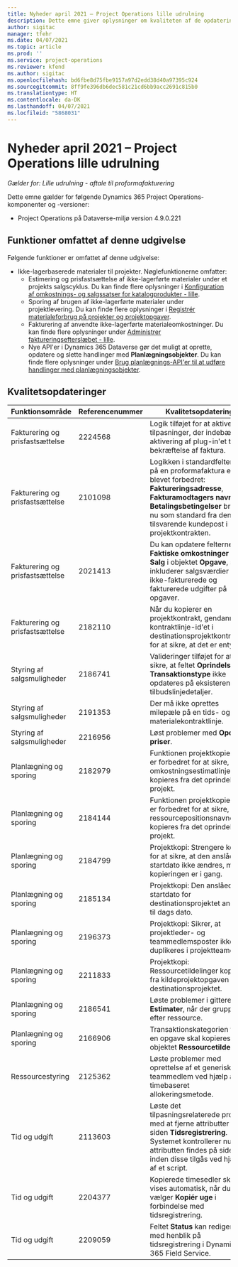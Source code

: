 ```yaml
---
title: Nyheder april 2021 – Project Operations lille udrulning
description: Dette emne giver oplysninger om kvaliteten af de opdateringer, der er tilgængelige i april 2021-udgivelsen af Project Operations lille udrulning.
author: sigitac
manager: tfehr
ms.date: 04/07/2021
ms.topic: article
ms.prod: ''
ms.service: project-operations
ms.reviewer: kfend
ms.author: sigitac
ms.openlocfilehash: bd6fbe8d75fbe9157a97d2edd38d40a97395c924
ms.sourcegitcommit: 8ff9fe396db6dec581c21cd6bb9acc2691c815b0
ms.translationtype: HT
ms.contentlocale: da-DK
ms.lasthandoff: 04/07/2021
ms.locfileid: "5868031"
---
```

# <a name="whats-new-april-2021---project-operations-lite-deployment"></a>Nyheder april 2021 – Project Operations lille udrulning

_Gælder for: Lille udrulning - aftale til proformafakturering_

Dette emne gælder for følgende Dynamics 365 Project Operations-komponenter og -versioner:

  - Project Operations på Dataverse-miljø version 4.9.0.221 

## <a name="features-included-in-this-release"></a>Funktioner omfattet af denne udgivelse

Følgende funktioner er omfattet af denne udgivelse:

- Ikke-lagerbaserede materialer til projekter. Nøglefunktionerne omfatter:
  - Estimering og prisfastsættelse af ikke-lagerførte materialer under et projekts salgscyklus. Du kan finde flere oplysninger i [Konfiguration af omkostnings- og salgssatser for katalogprodukter - lille](../pricing-costing/set-up-cost-sales-rates-catalog-products.md).
  - Sporing af brugen af ikke-lagerførte materialer under projektlevering. Du kan finde flere oplysninger i [Registrér materialeforbrug på projekter og projektopgaver](../../material/material-usage-log.md).
  - Fakturering af anvendte ikke-lagerførte materialeomkostninger. Du kan finde flere oplysninger under [Administrer faktureringsefterslæbet - lille](../proforma-invoicing/manage-billing-backlog-sales.md#product-billing-backlog).
  - Nye API'er i Dynamics 365 Dataverse gør det muligt at oprette, opdatere og slette handlinger med **Planlægningsobjekter**. Du kan finde flere oplysninger under [Brug planlægnings-API'er til at udføre handlinger med planlægningsobjekter](../../project-management/schedule-api-preview.md).

## <a name="quality-updates"></a>Kvalitetsopdateringer

| **Funktionsområde** | **Referencenummer** | **Kvalitetsopdatering** |
| --- | --- | --- |
| Fakturering og prisfastsættelse | 2224568 | Logik tilføjet for at aktivere tilpasninger, der indebærer aktivering af plug-in'et til bekræftelse af faktura. |
| Fakturering og prisfastsættelse | 2101098 | Logikken i standardfelterne på en proformafaktura er blevet forbedret: **Faktureringsadresse**, **Fakturamodtagers navn** og **Betalingsbetingelser** bruges nu som standard fra den tilsvarende kundepost i projektkontrakten. |
| Fakturering og prisfastsættelse | 2021413 | Du kan opdatere felterne **Faktiske omkostninger** og **Salg** i objektet **Opgave**, så de inkluderer salgsværdier fra ikke-fakturerede og fakturerede udgifter på opgaver. |
| Fakturering og prisfastsættelse | 2182110 | Når du kopierer en projektkontrakt, gendannes kontraktlinje-id'et i destinationsprojektkontrakten for at sikre, at det er entydigt. |
| Styring af salgsmuligheder | 2186741 | Valideringer tilføjet for at sikre, at feltet **Oprindelse** og **Transaktionstype** ikke opdateres på eksisterende tilbudslinjedetaljer. |
| Styring af salgsmuligheder | 2191353 | Der må ikke oprettes milepæle på en tids- og materialekontraktlinje. |
| Styring af salgsmuligheder | 2216956 | Løst problemer med **Opdatér priser**. |
| Planlægning og sporing | 2182979 | Funktionen projektkopiering er forbedret for at sikre, at omkostningsestimatlinjer kopieres fra det oprindelige projekt. |
| Planlægning og sporing | 2184144 | Funktionen projektkopiering er forbedret for at sikre, at ressourcepositionsnavnet kopieres fra det oprindelige projekt. |
| Planlægning og sporing | 2184799 | Projektkopi: Strengere kontrol for at sikre, at den anslåede startdato ikke ændres, mens kopieringen er i gang. |
| Planlægning og sporing | 2185134 | Projektkopi: Den anslåede startdato for destinationsprojektet angives til dags dato. |
| Planlægning og sporing | 2196373 | Projektkopi: Sikrer, at projektleder- og teammedlemsposter ikke duplikeres i projektteamet. |
| Planlægning og sporing | 2211833 | Projektkopi: Ressourcetildelinger kopieres fra kildeprojektopgaven til destinationsprojektet. |
| Planlægning og sporing | 2186541 | Løste problemer i gitteret **Estimater**, når der grupperes efter ressource. |
| Planlægning og sporing | 2166906 | Transaktionskategorien fra en opgave skal kopieres til objektet **Ressourcetildeling**. |
| Ressourcestyring | 2125362 | Løste problemer med oprettelse af et generisk teammedlem ved hjælp af en timebaseret allokeringsmetode. |
| Tid og udgift | 2113603 | Løste det tilpasningsrelaterede problem med at fjerne attributter fra siden **Tidsregistrering**. Systemet kontrollerer nu, om attributten findes på siden, inden disse tilgås ved hjælp af et script. |
| Tid og udgift | 2204377 | Kopierede timesedler skal vises automatisk, når du vælger **Kopiér uge** i forbindelse med tidsregistrering. |
| Tid og udgift | 2209059 | Feltet **Status** kan redigeres med henblik på tidsregistrering i Dynamics 365 Field Service. |
